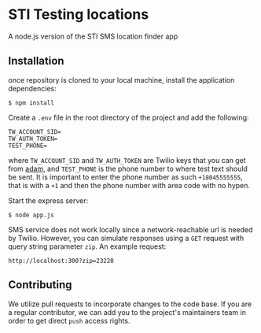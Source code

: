 # STI Testing locations
A node.js version of the STI SMS location finder app

## Installation

once repository is cloned to your local machine, install the application dependencies:

    $ npm install

Create a `.env` file in the root directory of the project and add the following:

    TW_ACCOUNT_SID=
    TW_AUTH_TOKEN=
    TEST_PHONE=

where `TW_ACCOUNT_SID` and `TW_AUTH_TOKEN` are Twilio keys that you can get from [adam]('mailto:adam@codeforrva.org'), and `TEST_PHONE` is the phone number to where test text should be sent.  It is important to enter the phone number as such `+18045555555`, that is with a `+1` and then the phone number with area code with no hypen.

Start the express server:

    $ node app.js

SMS service does not work locally since a network-reachable url is needed by Twilio.  However, you can simulate responses using a `GET` request with query string parameter `zip`. An example request:

    http://localhost:300?zip=23220


## Contributing

We utilize pull requests to incorporate changes to the code base. If you are a regular contributor, we can add you to the project's maintainers team in order to get direct `push` access rights.
